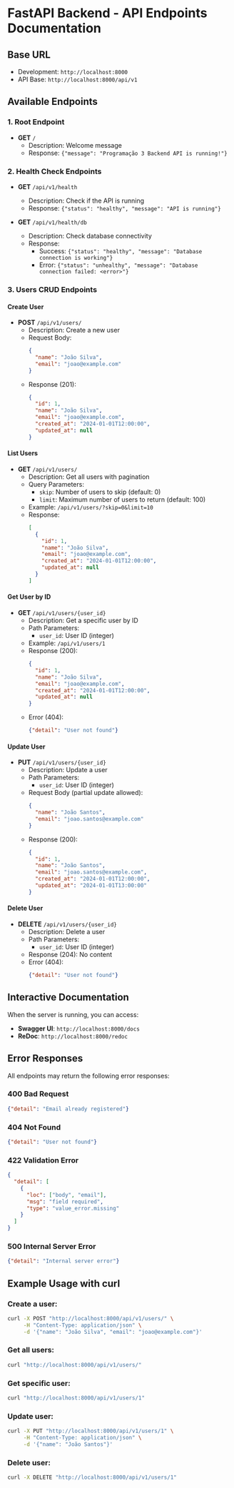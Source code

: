 
# FastAPI Backend - API Endpoints Documentation

## Base URL
- Development: `http://localhost:8000`
- API Base: `http://localhost:8000/api/v1`

## Available Endpoints

### 1. Root Endpoint
- **GET** `/`
  - Description: Welcome message
  - Response: `{"message": "Programação 3 Backend API is running!"}`

### 2. Health Check Endpoints
- **GET** `/api/v1/health`
  - Description: Check if the API is running
  - Response: `{"status": "healthy", "message": "API is running"}`

- **GET** `/api/v1/health/db`  
  - Description: Check database connectivity
  - Response: 
    - Success: `{"status": "healthy", "message": "Database connection is working"}`
    - Error: `{"status": "unhealthy", "message": "Database connection failed: <error>"}`

### 3. Users CRUD Endpoints

#### Create User
- **POST** `/api/v1/users/`
  - Description: Create a new user
  - Request Body:
    ```json
    {
      "name": "João Silva",
      "email": "joao@example.com"
    }
    ```
  - Response (201):
    ```json
    {
      "id": 1,
      "name": "João Silva", 
      "email": "joao@example.com",
      "created_at": "2024-01-01T12:00:00",
      "updated_at": null
    }
    ```

#### List Users
- **GET** `/api/v1/users/`
  - Description: Get all users with pagination
  - Query Parameters:
    - `skip`: Number of users to skip (default: 0)
    - `limit`: Maximum number of users to return (default: 100)
  - Example: `/api/v1/users/?skip=0&limit=10`
  - Response:
    ```json
    [
      {
        "id": 1,
        "name": "João Silva",
        "email": "joao@example.com", 
        "created_at": "2024-01-01T12:00:00",
        "updated_at": null
      }
    ]
    ```

#### Get User by ID
- **GET** `/api/v1/users/{user_id}`
  - Description: Get a specific user by ID
  - Path Parameters:
    - `user_id`: User ID (integer)
  - Example: `/api/v1/users/1`
  - Response (200):
    ```json
    {
      "id": 1,
      "name": "João Silva",
      "email": "joao@example.com",
      "created_at": "2024-01-01T12:00:00", 
      "updated_at": null
    }
    ```
  - Error (404):
    ```json
    {"detail": "User not found"}
    ```

#### Update User
- **PUT** `/api/v1/users/{user_id}`
  - Description: Update a user
  - Path Parameters:
    - `user_id`: User ID (integer)
  - Request Body (partial update allowed):
    ```json
    {
      "name": "João Santos",
      "email": "joao.santos@example.com"
    }
    ```
  - Response (200):
    ```json
    {
      "id": 1,
      "name": "João Santos",
      "email": "joao.santos@example.com",
      "created_at": "2024-01-01T12:00:00",
      "updated_at": "2024-01-01T13:00:00"
    }
    ```

#### Delete User  
- **DELETE** `/api/v1/users/{user_id}`
  - Description: Delete a user
  - Path Parameters:
    - `user_id`: User ID (integer)
  - Response (204): No content
  - Error (404):
    ```json
    {"detail": "User not found"}
    ```

## Interactive Documentation
When the server is running, you can access:
- **Swagger UI**: `http://localhost:8000/docs`
- **ReDoc**: `http://localhost:8000/redoc`

## Error Responses
All endpoints may return the following error responses:

### 400 Bad Request
```json
{"detail": "Email already registered"}
```

### 404 Not Found  
```json
{"detail": "User not found"}
```

### 422 Validation Error
```json
{
  "detail": [
    {
      "loc": ["body", "email"],
      "msg": "field required",
      "type": "value_error.missing"
    }
  ]
}
```

### 500 Internal Server Error
```json
{"detail": "Internal server error"}
```

## Example Usage with curl

### Create a user:
```bash
curl -X POST "http://localhost:8000/api/v1/users/" \
     -H "Content-Type: application/json" \
     -d '{"name": "João Silva", "email": "joao@example.com"}'
```

### Get all users:
```bash
curl "http://localhost:8000/api/v1/users/"
```

### Get specific user:
```bash  
curl "http://localhost:8000/api/v1/users/1"
```

### Update user:
```bash
curl -X PUT "http://localhost:8000/api/v1/users/1" \
     -H "Content-Type: application/json" \
     -d '{"name": "João Santos"}'
```

### Delete user:
```bash
curl -X DELETE "http://localhost:8000/api/v1/users/1"
```
